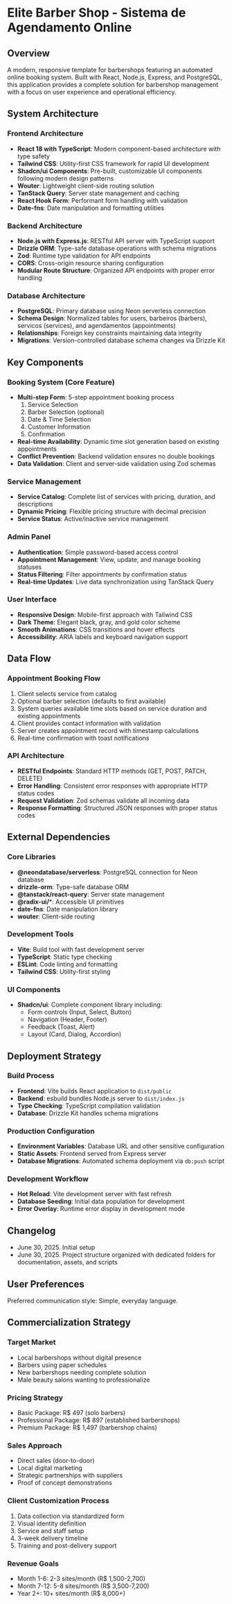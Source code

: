 # Elite Barber Shop - Sistema de Agendamento Online

## Overview

A modern, responsive template for barbershops featuring an automated online booking system. Built with React, Node.js, Express, and PostgreSQL, this application provides a complete solution for barbershop management with a focus on user experience and operational efficiency.

## System Architecture

### Frontend Architecture
- **React 18 with TypeScript**: Modern component-based architecture with type safety
- **Tailwind CSS**: Utility-first CSS framework for rapid UI development
- **Shadcn/ui Components**: Pre-built, customizable UI components following modern design patterns
- **Wouter**: Lightweight client-side routing solution
- **TanStack Query**: Server state management and caching
- **React Hook Form**: Performant form handling with validation
- **Date-fns**: Date manipulation and formatting utilities

### Backend Architecture
- **Node.js with Express.js**: RESTful API server with TypeScript support
- **Drizzle ORM**: Type-safe database operations with schema migrations
- **Zod**: Runtime type validation for API endpoints
- **CORS**: Cross-origin resource sharing configuration
- **Modular Route Structure**: Organized API endpoints with proper error handling

### Database Architecture
- **PostgreSQL**: Primary database using Neon serverless connection
- **Schema Design**: Normalized tables for users, barbeiros (barbers), servicos (services), and agendamentos (appointments)
- **Relationships**: Foreign key constraints maintaining data integrity
- **Migrations**: Version-controlled database schema changes via Drizzle Kit

## Key Components

### Booking System (Core Feature)
- **Multi-step Form**: 5-step appointment booking process
  1. Service Selection
  2. Barber Selection (optional)
  3. Date & Time Selection
  4. Customer Information
  5. Confirmation
- **Real-time Availability**: Dynamic time slot generation based on existing appointments
- **Conflict Prevention**: Backend validation ensures no double bookings
- **Data Validation**: Client and server-side validation using Zod schemas

### Service Management
- **Service Catalog**: Complete list of services with pricing, duration, and descriptions
- **Dynamic Pricing**: Flexible pricing structure with decimal precision
- **Service Status**: Active/inactive service management

### Admin Panel
- **Authentication**: Simple password-based access control
- **Appointment Management**: View, update, and manage booking statuses
- **Status Filtering**: Filter appointments by confirmation status
- **Real-time Updates**: Live data synchronization using TanStack Query

### User Interface
- **Responsive Design**: Mobile-first approach with Tailwind CSS
- **Dark Theme**: Elegant black, gray, and gold color scheme
- **Smooth Animations**: CSS transitions and hover effects
- **Accessibility**: ARIA labels and keyboard navigation support

## Data Flow

### Appointment Booking Flow
1. Client selects service from catalog
2. Optional barber selection (defaults to first available)
3. System queries available time slots based on service duration and existing appointments
4. Client provides contact information with validation
5. Server creates appointment record with timestamp calculations
6. Real-time confirmation with toast notifications

### API Architecture
- **RESTful Endpoints**: Standard HTTP methods (GET, POST, PATCH, DELETE)
- **Error Handling**: Consistent error responses with appropriate HTTP status codes
- **Request Validation**: Zod schemas validate all incoming data
- **Response Formatting**: Structured JSON responses with proper status codes

## External Dependencies

### Core Libraries
- **@neondatabase/serverless**: PostgreSQL connection for Neon database
- **drizzle-orm**: Type-safe database ORM
- **@tanstack/react-query**: Server state management
- **@radix-ui/***: Accessible UI primitives
- **date-fns**: Date manipulation library
- **wouter**: Client-side routing

### Development Tools
- **Vite**: Build tool with fast development server
- **TypeScript**: Static type checking
- **ESLint**: Code linting and formatting
- **Tailwind CSS**: Utility-first styling

### UI Components
- **Shadcn/ui**: Complete component library including:
  - Form controls (Input, Select, Button)
  - Navigation (Header, Footer)
  - Feedback (Toast, Alert)
  - Layout (Card, Dialog, Accordion)

## Deployment Strategy

### Build Process
- **Frontend**: Vite builds React application to `dist/public`
- **Backend**: esbuild bundles Node.js server to `dist/index.js`
- **Type Checking**: TypeScript compilation validation
- **Database**: Drizzle Kit handles schema migrations

### Production Configuration
- **Environment Variables**: Database URL and other sensitive configuration
- **Static Assets**: Frontend served from Express server
- **Database Migrations**: Automated schema deployment via `db:push` script

### Development Workflow
- **Hot Reload**: Vite development server with fast refresh
- **Database Seeding**: Initial data population for development
- **Error Overlay**: Runtime error display in development mode

## Changelog

- June 30, 2025. Initial setup
- June 30, 2025. Project structure organized with dedicated folders for documentation, assets, and scripts

## User Preferences

Preferred communication style: Simple, everyday language.

## Commercialization Strategy

### Target Market
- Local barbershops without digital presence
- Barbers using paper schedules
- New barbershops needing complete solution
- Male beauty salons wanting to professionalize

### Pricing Strategy
- Basic Package: R$ 497 (solo barbers)
- Professional Package: R$ 897 (established barbershops)
- Premium Package: R$ 1,497 (barbershop chains)

### Sales Approach
- Direct sales (door-to-door)
- Local digital marketing
- Strategic partnerships with suppliers
- Proof of concept demonstrations

### Client Customization Process
1. Data collection via standardized form
2. Visual identity definition
3. Service and staff setup
4. 3-week delivery timeline
5. Training and post-delivery support

### Revenue Goals
- Month 1-6: 2-3 sites/month (R$ 1,500-2,700)
- Month 7-12: 5-8 sites/month (R$ 3,500-7,200)
- Year 2+: 10+ sites/month (R$ 8,000+)
